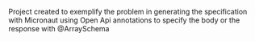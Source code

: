 
Project created to exemplify the problem in generating the specification with Micronaut using Open Api annotations to specify the body or the response with @ArraySchema
